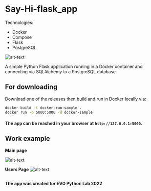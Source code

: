 # Say-Hi-flask_app

Technologies:

- Docker 
- Compose 
- Flask 
- PostgreSQL 

![alt-text](https://miro.medium.com/max/2000/1*aXBVP1Px4YPDzZG8RTNQ0Q.png)

A simple Python Flask application running in a Docker container and connecting via SQLAlchemy to a PostgreSQL database.

## For downloading

Download one of the releases then build and run in Docker locally via:



```bash
docker build -t docker-run-sample .
docker run -p 5000:5000 -d docker-sample
```
#### The app can be reached in your browser at `http://127.0.0.1:5000`.

## Work example

**Main page**

![alt-text](https://i.postimg.cc/nhDbC8Yq/image.png)

**Users Page**
![alt-text](https://i.postimg.cc/B6ZV5RDY/image.png)

## 

**The app was created for EVO Python Lab 2022**
